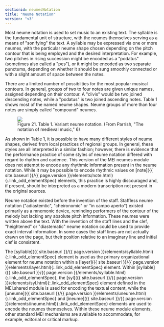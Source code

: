 ```yaml
---
sectionid: neumesNotation
title: "Neume Notation"
version: "v3"
---
```




 Most neume notation is used to set music to an existing text. The syllable is the
fundamental unit of structure, with the neumes themselves serving as a means of "sonifying"
the text. A syllable may be expressed via one or more neumes, with the particular
neume shape
chosen depending on the pitch contour that is being employed and the desired interpretation.
For example, two pitches in rising succession might be encoded as a "podatus" (sometimes
also
called a "pes"), or it might be encoded as two separate punctums, depending on whether
it
should be sung smoothly connected or with a slight amount of space between the notes.

 There are a limited number of possiblities for the most popular musical contours.
In
general, groups of two to four notes are given unique names, assigned depending on
their
contour. A "clivis" would be two joined descending notes, while a "podatus" is two
joined
ascending notes. Table 1 shows most of the named neume shapes. Neume groups of more
than four
notes are simply called "compound" neumes.

<figure class="figure">
   <img src="../../../../guidelines/v3/Images/modules/neumes/parrish_neumes.png" class="img-responsive"></img>
   <figcaption class="figure-caption">Figure 21. Table 1. Variant neume notation. (From Parrish, "The notation of medieval music,"
      6)
   </figcaption>
</figure>
As shown in Table 1, it is possible to have many different styles of neume shapes,
derived
from local practices of regional groups. In general, these styles are all interpreted
in a
similar fashion; however, there is evidence that the performance practice of some
styles of
neume notation differed with regard to rhythm and cadence. This version of the MEI
neumes
module does not attempt to encode any rhythmic information present in the neume notation.
While it may be possible to encode rhythmic values on [note]({{ site.baseurl }}/{{ page.version }}/elements/note.html){:.link_odd_elementSpec} elements,
this practice is highly discouraged and, if present, should be interpreted as a modern
transcription not present in the original sources.

 Neume notation existed before the invention of the staff. Staffless neume notation
("adiastemtic", "cheironomic" or "in campo aperto") existed primarily as a mnemonic
device,
reminding performers of the contour of the melody but lacking any absolute pitch information.
These neumes were written above the text. With the invention of the staff lines and
the clef,
"heightened" or "diastematic" neume notation could be used to provide exact interval
information. In some cases the staff lines are not actually drawn on the page, but
their
position relative to an imaginary line and initial clef is consistent.

The [syllable]({{ site.baseurl }}/{{ page.version }}/elements/syllable.html){:.link_odd_elementSpec} element is used as the primary organizational element for
neume notation within a [layer]({{ site.baseurl }}/{{ page.version }}/elements/layer.html){:.link_odd_elementSpec} element. Within [syllable]({{ site.baseurl }}/{{ page.version }}/elements/syllable.html){:.link_odd_elementSpec}, the [syl]({{ site.baseurl }}/{{ page.version }}/elements/syl.html){:.link_odd_elementSpec} element defined in the MEI.shared module is
used for encoding the textual content, while the [uneume]({{ site.baseurl }}/{{ page.version }}/elements/uneume.html){:.link_odd_elementSpec} and [ineume]({{ site.baseurl }}/{{ page.version }}/elements/ineume.html){:.link_odd_elementSpec} elements are used to encode the neumes themeselves. Within these
neume module elements, other standard MEI mechanisms are available to accommodate,
for
example, editorial or critical markup.

